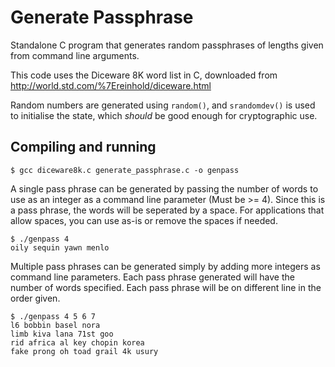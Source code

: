 Generate Passphrase
===================

Standalone C program that generates random passphrases of lengths given from 
command line arguments.

This code uses the Diceware 8K word list in C, downloaded from 
http://world.std.com/%7Ereinhold/diceware.html

Random numbers are generated using `random()`, and `srandomdev()` is used to
initialise the state, which *should* be good enough for cryptographic use.

Compiling and running
---------------------
```
$ gcc diceware8k.c generate_passphrase.c -o genpass
```

A single pass phrase can be generated by passing the number of words to use as
an integer as a command line parameter (Must be >= 4).  Since this is a pass
phrase, the words will be seperated by a space.  For applications that allow
spaces, you can use as-is or remove the spaces if needed.

```
$ ./genpass 4
oily sequin yawn menlo
```

Multiple pass phrases can be generated simply by adding more integers as command
line parameters.  Each pass phrase generated will have the number of words
specified.  Each pass phrase will be on different line in the order given.

```
$ ./genpass 4 5 6 7
l6 bobbin basel nora
limb kiva lana 71st goo
rid africa al key chopin korea
fake prong oh toad grail 4k usury
```

